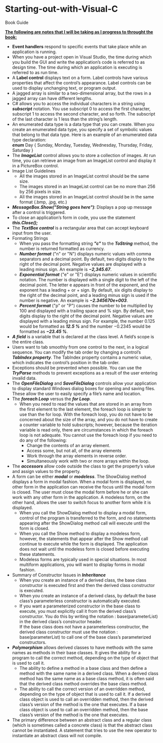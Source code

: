 ﻿# Starting-out-with-Visual-C

Book Guide

<u><b>The following are notes that I will be taking as I progress to
throught the book:</b></u>
</br>

<ul>
	<li><b>Event handlers</b> respond to specific events that take place while an 
	application is running.</li>
	<li>When you have a project open in Visual Studio, the time during which you build the GUI
	and write the application’s code is referred to as design time. The time during which an 
	application is executing is referred to as run time. </li>
	<li>A <b>Label control</b> displays text on a form. Label controls have various
	properties that affect the control’s appearance. Label controls can be used
	to display unchanging text, or program output.</li>
    <li>
        A jagged array is similar to a two-dimensional array, but the rows in a jagged array can have different lengths.
    </li>
    <li>
        C# allows you to access the individual characters in a string using <b><i>subscript</i></b> notation. You use subscript 0 to access the first character, subscript 1 to access the second character, and so forth. The subscript of the last character is 1 less than the string’s length. 
    </li>
    <li>
        An enumerated data type is a data type that you can create. When you create an enumerated data type, you specify a set of symbolic values that belong to that data type. 
        Here is an example of an enumerated data type declaration:
        </br>
        <b><i>enum</i></b> Day { Sunday, Monday, Tuesday, Wednesday, Thursday, Friday, Saturday }
    </li>
    <li>
        The <b><i>ImageList</i></b> control allows you to store a collection of images. At run
        time, you can retrieve an image from an ImageList control and display it in
        a PictureBox control.
        <li> Image List Guidelines
		<ul>
			<li>
                All the images stored in an ImageList control should be the same size.
			</li>
            <li>
                The images stored in an ImageList control can be no more than 256 by 256 pixels
                in size.			
            </li>
            <li>
                All the images stored in an ImageList control should be in the same format 
                (.bmp, .jpg, etc.)			
            </li>
		</ul>
    </li>
	<li>
		<b><i>MessageBox.Show("String goes here")</i></b>: Displays a pop up message after a 
		control is triggered.
	</li>
	<li>
		To close an application’s form in code, you use the statement <b><i>this.Close();</i></b>
	</li>
	<li>
		The <b><i>TextBox control</i></b> is a rectangular area that can accept keyboard input
		from the user.
	</li>
	<li>	Formating Strings
		<ul>
			<li>
				When you pass the formatting string <b><i>"c"</i></b> to the <b><i>ToString</i></b> method, the number is
				returned formatted as currency.
			</li>
			<li>
				<b><i>Number format</i></b> ("n" or "N") displays numeric values with comma separators and a decimal point. By default, 
				two digits display to the right of the decimal point. Negative values are displayed with a leading minus sign. 
				An example is <b><i>−2,345.67</i></b>.
			</li>
			<li>
				<b><i>Exponential format</i></b> ("e" or "E") displays numeric values in scientific notation. The number
				is displayed with a single digit to the left of the decimal point. The letter e appears in front
				of the exponent, and the exponent has a leading + or + sign. By default, six digits display to
				the right of the decimal point, and a leading minus sign is used if the number is negative.
				An example is <b><i>−2.345670e+003</i></b>.
			</li>
			<li>
				<b><i>Percent format</i></b> ("p" or "P") causes the number to be multiplied by 100 and displayed with
				a trailing space and % sign. By default, two digits display to the right of the decimal point.
				Negative values are displayed with a leading minus sign. For example, the number 0.125
				would be formatted as <b><i>12.5 %</i></b> and the number −0.2345 would be formatted as <b><i>−23.45 %</i></b>.
			</li>
		</ul>
	 </li>
	 <li>
		<b><i>A field</i></b> is a variable that is declared at the class level. A field’s scope is the entire class.
	 </li>
	 <li>
		Users want to tab smoothly from one control to the next, in a logical sequence. You can
		modify the tab order by changing a control’s <b><i>TabIndex property</i></b>. The TabIndex property
		contains a numeric value, which indicates the control’s position in the tab order.
	</li>
	<li>
		Exceptions should be prevented when possible. You can use the <b><i>TryParse</i></b> methods to prevent exceptions as a 
		result of the user entering invalid data.
	</li>
	<li>
		The <b><i>OpenFileDialog</i></b> and <b><i>SaveFileDialog</i></b> controls allow your application to display standard Windows dialog 
		boxes for opening and saving files. These allow the user to easily specify a file’s name and location.
	</li>
    <li> The <b><i>foreach Loop</i></b> versus the <b><i>for Loop</i></b>.
        <ul>
            <li>
                When you need to read the values that are stored in an array from the first element to the
                last element, the foreach loop is simpler to use than the for loop. With the foreach
                loop, you do not have to be concerned about the size of the array, and you do not have to
                create a counter variable to hold subscripts; however, because the iteration variable is
                read only, there are circumstances in which the foreach loop is not adequate. You cannot
                use the foreach loop if you need to do any of the following:
                <ul>
                    <li>
                        Change the contents of an array element.
                    </li>
                    <li>
                        Access some, but not all, of the array elements
                    </li>
                    <li>
                        Work through the array elements in reverse order.
                    </li>
                    <li>
                        Simultaneously work with two or more arrays within the loop.
                    </li>
                </ul>
            </li>
        </ul>
    </li>
    <li>
        The <b><i>accessors</i></b> allow code outside the class to get the property’s value and assign values to the property.
    </li>
    <li>
        A form can be either <b><i>modal</i></b> or <b><i>modeless</i></b>. The ShowDialog method displays a form in
        modal fashion. When a modal form is displayed, no other form in the application can
        receive the focus until the modal form is closed. The user must close the modal form
        before he or she can work with any other form in the application. A modeless form, on
        the other hand, allows the user to switch focus to another form while it is displayed. 
        <ul>
            <li>
                When you call the ShowDialog method to display a modal form, control of the program is transferred to the form, and no statements appearing after the ShowDialog method call will execute until the form is closed.
            </li>
            <li>
                When you call the Show method to display a modeless form, however, the statements that appear after the Show method call continue to execute while the form is displayed. The application does not wait until the modeless form is closed before executing these statements.
            </li>
            <li>
                Modeless forms are typically used in special situations. In most multiform applications, you will want to display forms in modal fashion.
            </li>
        </ul>
    </li>
        <li>
            Summary of Constructor Issues in <b><i>Inheritance</i></b>
            <ul>
                <li>
                    When you create an instance of a derived class, the base class constructor is executed
                    first and then the derived class constructor is executed.
                </li>
                <li>
                    When you create an instance of a derived class, by default the base class’s parameterless constructor is    automatically executed.
                </li>
                <li>
                    If you want a parameterized constructor in the base class to execute, you must explicitly call it from the derived class’s constructor. You do this by writing the notation : base(parameterList) in the derived class’s constructor header.
                </li>
                    If the base class does not have a parameterless constructor, the derived class constructor must use the notation : base(parameterList) to call one of the base class’s parameterized constructors.
                </li>
            </li>
        </ul>
    </li>
        </li>
        <li>
            <b><i>Polymorphism</i></b> allows derived classes to have methods with the same names as methods in their base classes. It gives the ability for a program to call the correct method, depending on the type of object that is used to call it.
            <ul>
                <li>
                   The ability to define a method in a base class and then define a method with the
                    same name in a derived class. When a derived class method has the same name as a
                    base class method, it is often said that the derived class method overrides the base
                    class method.
                </li>
                <li>
                    The ability to call the correct version of an overridden method, depending on the
                    type of object that is used to call it. If a derived class object is used to call an overridden method, then the derived class’s version of the method is the one that executes. If a base class object is used to call an overridden method, then the base class’s version of the method is the one that executes.
                </li>
            </li>
        </ul>
    </li>
    <li>
        The primary difference between an abstract class and a regular class (which is sometimes
        called a concrete class) is that the abstract class cannot be instantiated. A statement that
        tries to use the new operator to instantiate an abstract class will not compile.
    </li>
</ul>
